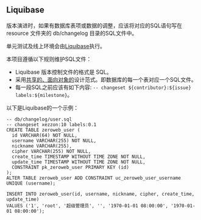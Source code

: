 ## Liquibase

版本演进时，如果有数据库表项或数据的调整，应该将对应的SQL语句写在 resource 文件夹的 db/changelog 目录的SQL文件中。

单元测试及线上环境会由[Liquibase](https://www.liquibase.com/)执行。

本项目遵循以下规则维护SQL文件：

- Liquibase 版本控制文件的格式是 SQL。
- 采用[共享的、面向对象的](https://docs.liquibase.com/start/design-liquibase-project.html)设计范式。即数据库的每一个表对应一个SQL文件。
- 每一段SQL之前应该有如下内容: `-- changeset ${contributor}:${issue} labels:${milestone}`。

以下是Liquibase的一个示例：

```postgres-sql
-- db/changelog/user.sql
-- changeset xezzon:10 labels:0.1
CREATE TABLE zeroweb_user (
  id VARCHAR(64) NOT NULL,
  username VARCHAR(255) NOT NULL,
  nickname VARCHAR(255),
  cipher VARCHAR(255) NOT NULL,
  create_time TIMESTAMP WITHOUT TIME ZONE NOT NULL,
  update_time TIMESTAMP WITHOUT TIME ZONE NOT NULL,
  CONSTRAINT pk_zeroweb_user PRIMARY KEY (id)
);
ALTER TABLE zeroweb_user ADD CONSTRAINT uc_zeroweb_user_username UNIQUE (username);

INSERT INTO zeroweb_user(id, username, nickname, cipher, create_time, update_time)
VALUES ('1', 'root', '超级管理员', '', '1970-01-01 08:00:00', '1970-01-01 08:00:00');
```

